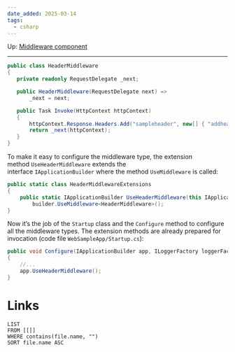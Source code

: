 ```yaml
---
date_added: 2025-03-14
tags:
  - csharp
---
```

Up: [Middleware component](Middleware%20component.md)
___
 ```csharp
public class HeaderMiddleware
{
    private readonly RequestDelegate _next;

    public HeaderMiddleware(RequestDelegate next) =>
        _next = next;

    public Task Invoke(HttpContext httpContext)
    {
        httpContext.Response.Headers.Add("sampleheader", new[] { "addheadermiddleware" });
        return _next(httpContext);
    }
}
```

To make it easy to configure the middleware type, the extension method `UseHeaderMiddleware` extends the interface `IApplicationBuilder` where the method `UseMiddleware` is called:

```csharp
public static class HeaderMiddlewareExtensions
{
    public static IApplicationBuilder UseHeaderMiddleware(this IApplicationBuilder builder) =>
        builder.UseMiddleware<HeaderMiddleware>();
}
```

Now it’s the job of the `Startup` class and the `Configure` method to configure all the middleware types. The extension methods are already prepared for invocation (code file `WebSampleApp/Startup.cs`):

```csharp
public void Configure(IApplicationBuilder app, ILoggerFactory loggerFactory)
{
    //...
    app.UseHeaderMiddleware();
}
```
# Links
```dataview
LIST
FROM [[]]
WHERE contains(file.name, "")
SORT file.name ASC
```
